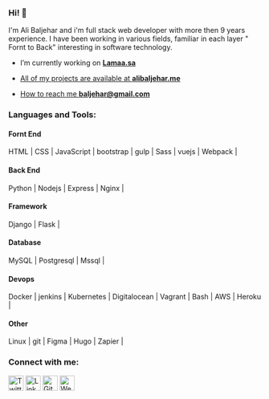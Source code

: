 ### Hi! 👋


I'm Ali Baljehar and i'm full stack web developer with more then 9 years experience.
I have been working in various fields, familiar in each layer " Fornt to Back" interesting in software technology.
- I’m currently working on <a href="https://lamaa.sa" target="blank">**Lamaa.sa**

- All of my projects are available at <a href="https://alibaljehar.me" target="blank">**alibaljehar.me**

- How to reach me **baljehar@gmail.com**

<h3 align="left">Languages and Tools:</h3>
<h4 align="left">Fornt End</h4>
HTML | CSS | JavaScript | bootstrap | gulp | Sass | vuejs | Webpack |
<h4 align="left">Back End</h4>
Python | Nodejs | Express | Nginx | 
<h4 align="left">Framework</h4>
Django | Flask | 
<h4 align="left">Database</h4>
MySQL | Postgresql | Mssql | 
<h4 align="left">Devops</h4>
Docker | jenkins | Kubernetes | Digitalocean | Vagrant | Bash | AWS | Heroku |
<h4 align="left">Other</h4>
Linux | git | Figma | Hugo | Zapier | 

<h3 align="left">Connect with me:</h3>

<a href="https://twitter.com/alibaljehar" target="_blank"><img src="https://raw.githubusercontent.com/arturssmirnovs/arturssmirnovs/master/tw.png" alt="Twitter" width="30"></a>
<a href="https://www.linkedin.com/in/alibaljehar/" target="_blank"><img src="https://raw.githubusercontent.com/arturssmirnovs/arturssmirnovs/master/in.png" alt="LinkedIn" width="30"></a>
<a href="https://github.com/Alibaljehar" target="_blank"><img src="https://raw.githubusercontent.com/arturssmirnovs/arturssmirnovs/master/git.png" alt="GitHub" width="30"></a>
<a href="https://alibaljehar.me/" target="_blank"><img src="https://raw.githubusercontent.com/arturssmirnovs/arturssmirnovs/master/www.png" alt="Website" width="30"></a>


